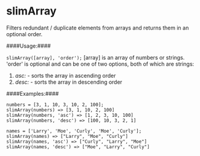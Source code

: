 # slimArray
Filters redundant / duplicate elements from arrays and returns them in an optional order.

####Usage:####

`slimArray([array], 'order');`
[array] is an array of numbers or strings.
'order' is optional and can be one of two options, both of which are strings:
  1. *asc:* - sorts the array in ascending order
  2. *desc:* - sorts the array in descending order


####Examples:####
```
numbers = [3, 1, 10, 3, 10, 2, 100];
slimArray(numbers) => [3, 1, 10, 2, 100]
slimArray(numbers, 'asc') => [1, 2, 3, 10, 100]
slimArray(numbers, 'desc') => [100, 10, 3, 2, 1]

names = ['Larry', 'Moe', 'Curly', 'Moe', 'Curly'];
slimArray(names) => ["Larry", "Moe", "Curly"]
slimArray(names, 'asc') => ["Curly", "Larry", "Moe"]
slimArray(names, 'desc') => ["Moe", "Larry", "Curly"]
```
